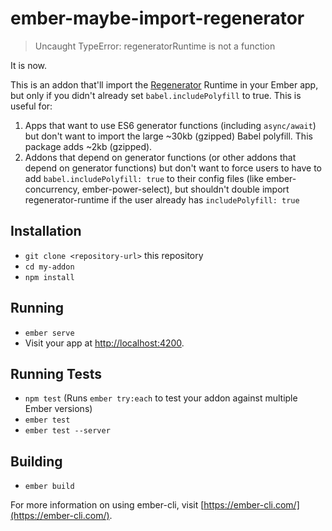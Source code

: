 # ember-maybe-import-regenerator

> Uncaught TypeError: regeneratorRuntime is not a function

It is now.

This is an addon that'll import the
[Regenerator](https://github.com/facebook/regenerator)
Runtime in your Ember app, but only if you didn't already set
`babel.includePolyfill` to true. This is useful for:

1. Apps that want to use ES6 generator functions (including `async/await`) but don't want to
   import the large ~30kb (gzipped) Babel polyfill. This package adds ~2kb (gzipped).
2. Addons that depend on generator functions (or other addons
   that depend on generator functions) but don't want to
   force users to have to add `babel.includePolyfill: true` to
   their config files (like ember-concurrency, ember-power-select), but
   shouldn't double import regenerator-runtime if the user already
   has `includePolyfill: true`

## Installation

* `git clone <repository-url>` this repository
* `cd my-addon`
* `npm install`

## Running

* `ember serve`
* Visit your app at [http://localhost:4200](http://localhost:4200).

## Running Tests

* `npm test` (Runs `ember try:each` to test your addon against multiple Ember versions)
* `ember test`
* `ember test --server`

## Building

* `ember build`

For more information on using ember-cli, visit [https://ember-cli.com/](https://ember-cli.com/).
